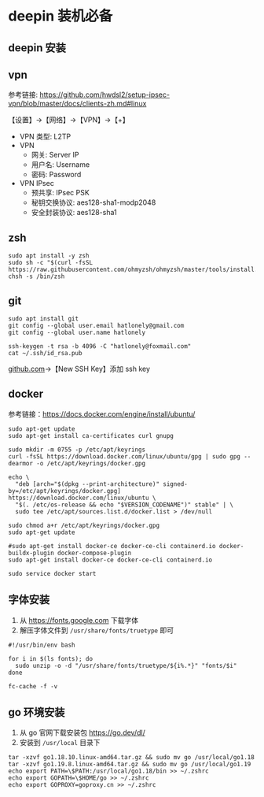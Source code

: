 # deepin 装机必备

## deepin 安装

## vpn

参考链接: <https://github.com/hwdsl2/setup-ipsec-vpn/blob/master/docs/clients-zh.md#linux>

【设置】->【网络】->【VPN】->【+】

- VPN 类型: L2TP
- VPN
  - 网关: Server IP
  - 用户名: Username
  - 密码: Password
- VPN IPsec
  - 预共享: IPsec PSK
  - 秘钥交换协议: aes128-sha1-modp2048
  - 安全封装协议: aes128-sha1

## zsh

```shell
sudo apt install -y zsh
sudo sh -c "$(curl -fsSL https://raw.githubusercontent.com/ohmyzsh/ohmyzsh/master/tools/install.sh)"
chsh -s /bin/zsh
```

## git

```shell
sudo apt install git
git config --global user.email hatlonely@gmail.com
git config --global user.name hatlonely

ssh-keygen -t rsa -b 4096 -C "hatlonely@foxmail.com"
cat ~/.ssh/id_rsa.pub
```

[github.com](https://github.com/settings/keys)->【New SSH Key】添加 ssh key

## docker

参考链接：<https://docs.docker.com/engine/install/ubuntu/>

```shell
sudo apt-get update
sudo apt-get install ca-certificates curl gnupg
    
sudo mkdir -m 0755 -p /etc/apt/keyrings
curl -fsSL https://download.docker.com/linux/ubuntu/gpg | sudo gpg --dearmor -o /etc/apt/keyrings/docker.gpg

echo \
  "deb [arch="$(dpkg --print-architecture)" signed-by=/etc/apt/keyrings/docker.gpg] https://download.docker.com/linux/ubuntu \
  "$(. /etc/os-release && echo "$VERSION_CODENAME")" stable" | \
  sudo tee /etc/apt/sources.list.d/docker.list > /dev/null

sudo chmod a+r /etc/apt/keyrings/docker.gpg
sudo apt-get update

#sudo apt-get install docker-ce docker-ce-cli containerd.io docker-buildx-plugin docker-compose-plugin
sudo apt-get install docker-ce docker-ce-cli containerd.io

sudo service docker start
```

## 字体安装


1. 从 <https://fonts.google.com> 下载字体
2. 解压字体文件到 `/usr/share/fonts/truetype` 即可

```shell
#!/usr/bin/env bash

for i in $(ls fonts); do
  sudo unzip -o -d "/usr/share/fonts/truetype/${i%.*}" "fonts/$i"
done

fc-cache -f -v
```

## go 环境安装

1. 从 go 官网下载安装包 <https://go.dev/dl/>
2. 安装到 `/usr/local` 目录下

```shell
tar -xzvf go1.18.10.linux-amd64.tar.gz && sudo mv go /usr/local/go1.18
tar -xzvf go1.19.8.linux-amd64.tar.gz && sudo mv go /usr/local/go1.19
echo export PATH=\$PATH:/usr/local/go1.18/bin >> ~/.zshrc
echo export GOPATH=\$HOME/go >> ~/.zshrc
echo export GOPROXY=goproxy.cn >> ~/.zshrc
```
